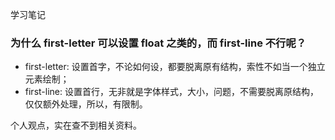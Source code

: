 学习笔记
### 为什么 first-letter 可以设置 float 之类的，而 first-line 不行呢？

* first-letter: 设置首字，不论如何设，都要脱离原有结构，索性不如当一个独立元素绘制；
* first-line: 设置首行，无非就是字体样式，大小，问题，不需要脱离原结构，仅仅额外处理，所以，有限制。

个人观点，实在查不到相关资料。
